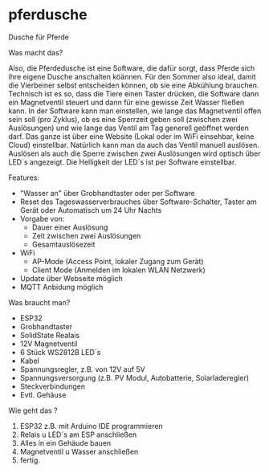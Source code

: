 # pferdusche
Dusche für Pferde




Was macht das?

Also, die Pferdedusche ist eine Software, die dafür sorgt, dass Pferde sich ihre eigene Dusche anschalten köännen. Für den Sommer also ideal, damit die Vierbeiner selbst entscheiden können, ob sie eine Abkühlung brauchen. Technisch ist es so, dass die Tiere einen Taster drücken, die Software dann ein Magnetventil steuert und dann für eine gewisse Zeit Wasser fließen kann.  In der Software kann man einstellen, wie lange das Magnetventil offen sein soll (pro Zyklus), ob es eine Sperrzeit geben soll (zwischen zwei Auslösungen) und wie lange das Ventil am Tag generell geöffnet werden darf. Das ganze ist über eine Website (Lokal oder im WiFi einsehbar, keine Cloud) einstellbar. Natürlich kann man da auch das Ventil manuell auslösen. Auslösen als auch die Sperre zwischen zwei Auslösungen wird optisch über LED´s angezeigt. Die Helligkeit der LED´s ist per Software einstellbar.


Features:
- "Wasser an" über Grobhandtaster oder per Software
- Reset des Tageswasserverbrauches über Software-Schalter, Taster am Gerät oder Automatisch um 24 Uhr Nachts
- Vorgabe von:
  - Dauer einer Auslösung
  - Zeit zwischen zwei Auslösungen
  - Gesamtauslösezeit
- WiFi
  - AP-Mode (Access Point, lokaler Zugang zum Gerät)
  - Client Mode (Anmelden im lokalen WLAN Netzwerk)
- Update über Webseite möglich
- MQTT Anbidung möglich


Was braucht man?
- ESP32
- Grobhandtaster
- SolidState Realais
- 12V Magnetventil
- 6 Stück WS2812B LED´s
- Kabel
- Spannungsregler, z.B. von 12V auf 5V
- Spannungsversorgung (z.B. PV Modul, Autobatterie, Solarladeregler)
- Steckverbindungen
- Evtl. Gehäuse


Wie geht das ?

1. ESP32 z.B. mit Arduino IDE programmieren
2. Relais u LED´s am ESP anschließen
3. Alles in ein Gehäude bauen
4. Magnetventil u Wasser anschließen
5. fertig.

